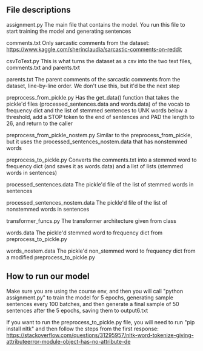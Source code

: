 ## File descriptions

assignment.py 	The main file that contains the model. You run this file to start training the model and generating sentences

comments.txt 	Only sarcastic comments from the dataset: https://www.kaggle.com/sherinclaudia/sarcastic-comments-on-reddit

csvToText.py 	This is what turns the dataset as a csv into the two text files, comments.txt and parents.txt	

parents.txt 	The parent comments of the sarcastic comments from the dataset, line-by-line order. We don't use this, but it'd be the next step

preprocess_from_pickle.py 	Has the get_data() function that takes the pickle'd files (processed_sentences.data and words.data) of the vocab to frequency dict and the list of stemmed sentences to UNK words below a threshold, add a STOP token to the end of sentences and PAD the length to 26, and return to the caller

preprocess_from_pickle_nostem.py 	Similar to the preprocess_from_pickle, but it uses the processed_sentences_nostem.data that has nonstemmed words


preprocess_to_pickle.py 	Converts the comments.txt into a stemmed word to frequency dict (and saves it as words.data) and a list of lists (stemmed words in sentences)

processed_sentences.data 	The pickle'd file of the list of stemmed words in sentences

processed_sentences_nostem.data 	The pickle'd file of the list of nonstemmed words in sentences

transformer_funcs.py 	The transformer architecture given from class	

words.data 	The pickle'd stemmed word to frequency dict from preprocess_to_pickle.py 

words_nostem.data The pickle'd non_stemmed word to frequency dict from a modified preprocess_to_pickle.py

## How to run our model

Make sure you are using the course env, and then you will call "python assignment.py" to train the model for 5 epochs, generating sample sentences every 100 batches, and then generate a final sample of 50 sentences after the 5 epochs, saving them to output6.txt

If you want to run the preprocess_to_pickle.py file, you will need to run "pip install nltk" and then follow the steps from the first response: https://stackoverflow.com/questions/31295957/nltk-word-tokenize-giving-attributeerror-module-object-has-no-attribute-de